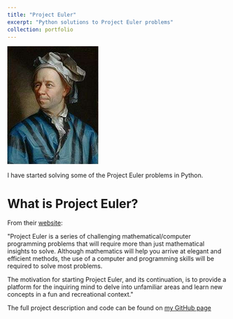 ```yaml
---
title: "Project Euler"
excerpt: "Python solutions to Project Euler problems"
collection: portfolio
---
```


![](../images/project_euler.png)
   
I have started solving some of the Project Euler problems in Python.
   
# What is Project Euler? 
From their [website](https://projecteuler.net/): 

"Project Euler is a series of challenging mathematical/computer programming problems that will require more than just mathematical insights to solve. Although mathematics will help you arrive at elegant and efficient methods, the use of a computer and programming skills will be required to solve most problems.

The motivation for starting Project Euler, and its continuation, is to provide a platform for the inquiring mind to delve into unfamiliar areas and learn new concepts in a fun and recreational context."
   
The full project description and code can be found on [my GitHub page](https://github.com/zotroneneis/projectEuler)

